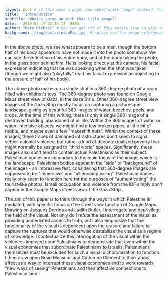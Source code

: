 ```yaml
---
layout: post # if this were a page, you would write "page" instead. They layouts are subtly different. Try it to see what happens.
title:  "Introduction"
subtitle: "What's going on with that title image?"
date:   2019-04-17 23:45:13 -0400
author: "Mary Michael" # you can get rid of this entire line in your own blog posts, and the page will display the name of the site's owner, taken from the _config.yml file.
background: '/img/posts/introPic.jpg' # notice how the image referenced is in your project's /img/posts/ folder.
---
```

In the above photo, we see what appears to be a man, though the bottom half of his body appears to have not made it into the photo somehow. We can see the reflection of his entire body, and of the body taking the photo, in the glass door behind him. He is looking directly at the camera, his facial expression indicating that he was speaking when the shot was taken (though we might also "playfully" read his facial expression as objecting to the erasure of half of his body).

The above photo makes up a single shot in a 360-degree photo of a room filled with children's toys. The 360-degree photo was found on Google Maps street view of Gaza, in the Gaza Strip. Other 360-degree street view images of the Gaza Strip mostly focus on capturing a picturesque landscape, giving us beautiful 360 images of water, beaches, pools, and crops. At the time of this writing, there is only a single 360 image of a destroyed building, abandoned of all life. Within the 360 images of water or water-intensive objects, we might find a few broken pipes, a little bit of rubble, and maybe even a few "makeshift huts". Within the context of these images, these traces of damaged infrastructures don't seem to signal settler-colonial violence, but rather a kind of decontextualized poverty that might normally be assigned to "third world" spaces. Significantly, these images also don't tend to contain actual Palestinians as their subject. Palestinian bodies are secondary to the main focus of the image, which is the landscape. Palestinian bodies appear in the "side" or "background" of the images - an impressive feat, considering that 360-degree images are supposed to be "immersive" and "all encompassing". Palestinian bodies really only seem to function here for the purposes of "authenticating" the tourist-like photos. Israeli occupation and violence from the IDF simply don't appear in the Google Maps street view of the Gaza Strip.

The aim of this paper is to think through the ways in which Palestine is mediated, with specific focus on the street view function of Google Maps. Drawing on Jacques Derrida and Judith Butler, I interrogate and deprivilege the field of the visual. Not only do I refute the assessment of the visual as providing unmediated access to truth, but I also emphasize that the functionality of the visual is dependent upon the erasure and failure to capture the ruptures that would otherwise destabilize the visual as a regime of knowledge. I contextualize this interrogation of the visual within the violences imposed upon Palestinians to demonstrate that even within the visual economies that subordinate Palestinians to Israelis, Palestinians themselves must be excluded for such a visual dichotomization to function. I then draw upon Brian Massumi and Catherine Clement to think about affect as a way to interrupt these visual economies and to work towards "new ways of seeing" Palestinians and their affective connections to Palestinian land.

<!--The first thing you should do is to open this entire project folder in AtoM, and to open the file called README.md. After you follow those instructions, return here both in your browser and in AtoM (you can find the file in the `_posts` folder).

---

Below is a brief reminder of the Markdown syntax, from [one of the GitHub guides](https://guides.github.com/pdfs/markdown-cheatsheet-online.pdf).

# Headers:

# Heading 1
## Heading 2
### Heading 3
#### Heading 4


# Emphasis:

*This text will be italic*
_This will also be italic_
**This text will be bold**
__This will also be bold__
*You **can** combine them*

# Block quotations

Below is a block quotation:
> Muchos años después, frente al pelotón de fusilamiento, el coronel Aureliano Buendía había de recordar aquella tarde remota en que su padre lo llevó a conocer el hielo.

# Lists
## Unordered:
* Item 1
* Item 2
 * Item 2a
 * Item 2b

## Ordered:
1. Item 1
2. Item 2
3. Item 3
 * Item 3a
 * Item 3b

# Images:
![GitHub Logo](https://github.githubassets.com/images/modules/logos_page/Octocat.png)
(The bit between the square brackets becomes the "Alt Text", or the text that appears when you hover over an image. Notice how the image source [the bit in square brackets] can reference a folder in your project or any image on the internet.)

# Links
[GitHub](http://github.com) <- You put the text of the link in the square brackets, and the URL in parentheses.


# Backslash escapes
If you would like to display a character that would otherwise be interpreted by Markdown to indicate formatting, you can prefase it with a backslash `\`, e.g. \*literal asterisks\*

# Tables
You can create tables by assembling a list of words and dividing them with hyphens - (for the first row),
and then separating each column with a pipe | :

First Header | Second Header | Third Header
------------ | ------------- | ---
Content cell 1 | Content cell 2 | Content cell 3
Content cell 4 | Content cell 5 | Content cell 6


---

These are most of the formatting options built into Jekyll, but you might want to do more specialised things. For instance, you might want to insert a picture aligned to one side of the page. Or you might like to insert a map from Mapbox. For this you will need to use HTML. We will cover this in greater detail later on. For now, [here is an excellent guide to HTML](https://www.w3schools.com/html/).

For now, here is a Mapbox map in a thing called an [iframe](https://www.w3schools.com/html/html_iframe.asp):

<iframe src="https://api.mapbox.com/styles/v1/juancobo/cjs11m0to0avh1fqj3r9nhjg8.html?fresh=true&title=true&access_token=pk.eyJ1IjoianVhbmNvYm8iLCJhIjoibUZtUDNvVSJ9.LbmhhDxGc4BTb7G2JpKlZA#9.9/5.421206/-73.382440/0" width="100%" height ="300px" frameborder="0"></iframe>

And an image, for which I've specified parameters to determine how it should appear:

<img src="https://github.githubassets.com/images/modules/logos_page/Octocat.png" style="display: block; width: 300px; margin-right: auto; margin-left: auto;" />

Another useful bit of HTML is `<br>` for a line break.

Notice how the above is in a code block outlined by a grave accent ( \` ). That tells Markdown not to interpret it, but to display it exactly as you've typed it. You can also enclose entire lines by placing three accent marks (\`\`\`) above and below the lines in question.

For instance, if I wanted the page to display the code for the iframe above rather than render it, I would do this:


`<iframe src="https://api.mapbox.com/styles/v1/juancobo/cjs11m0to0avh1fqj3r9nhjg8.html?fresh=true&title=true&access_token=pk.eyJ1IjoianVhbmNvYm8iLCJhIjoibUZtUDNvVSJ9.LbmhhDxGc4BTb7G2JpKlZA#9.9/5.421206/-73.382440/0" width="100%" height ="500px" frameborder="0"></iframe>`

Or this:
```
<iframe src="https://api.mapbox.com/styles/v1/juancobo/cjs11m0to0avh1fqj3r9nhjg8.html?fresh=true&title=true&access_token=pk.eyJ1IjoianVhbmNvYm8iLCJhIjoibUZtUDNvVSJ9.LbmhhDxGc4BTb7G2JpKlZA#9.9/5.421206/-73.382440/0" width="100%" height ="500px" frameborder="0"></iframe>
```
-->
